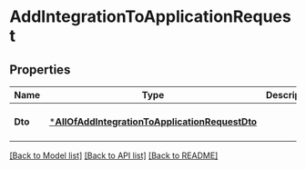# AddIntegrationToApplicationRequest

## Properties
Name | Type | Description | Notes
------------ | ------------- | ------------- | -------------
**Dto** | [***AllOfAddIntegrationToApplicationRequestDto**](AllOfAddIntegrationToApplicationRequestDto.md) |  | [optional] [default to null]

[[Back to Model list]](../README.md#documentation-for-models) [[Back to API list]](../README.md#documentation-for-api-endpoints) [[Back to README]](../README.md)

